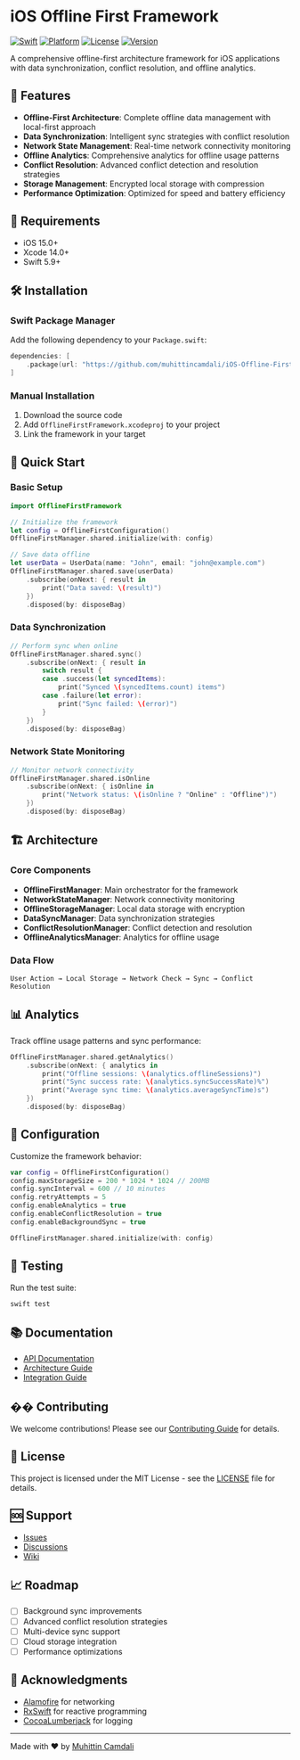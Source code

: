 # iOS Offline First Framework

[![Swift](https://img.shields.io/badge/Swift-5.9-orange.svg)](https://swift.org)
[![Platform](https://img.shields.io/badge/Platform-iOS%2015%2B-blue.svg)](https://developer.apple.com/ios/)
[![License](https://img.shields.io/badge/License-MIT-green.svg)](LICENSE)
[![Version](https://img.shields.io/badge/Version-1.0.0-brightgreen.svg)](CHANGELOG.md)

A comprehensive offline-first architecture framework for iOS applications with data synchronization, conflict resolution, and offline analytics.

## 🚀 Features

- **Offline-First Architecture**: Complete offline data management with local-first approach
- **Data Synchronization**: Intelligent sync strategies with conflict resolution
- **Network State Management**: Real-time network connectivity monitoring
- **Offline Analytics**: Comprehensive analytics for offline usage patterns
- **Conflict Resolution**: Advanced conflict detection and resolution strategies
- **Storage Management**: Encrypted local storage with compression
- **Performance Optimization**: Optimized for speed and battery efficiency

## 📱 Requirements

- iOS 15.0+
- Xcode 14.0+
- Swift 5.9+

## 🛠 Installation

### Swift Package Manager

Add the following dependency to your `Package.swift`:

```swift
dependencies: [
    .package(url: "https://github.com/muhittincamdali/iOS-Offline-First-Framework", from: "1.0.0")
]
```

### Manual Installation

1. Download the source code
2. Add `OfflineFirstFramework.xcodeproj` to your project
3. Link the framework in your target

## 📖 Quick Start

### Basic Setup

```swift
import OfflineFirstFramework

// Initialize the framework
let config = OfflineFirstConfiguration()
OfflineFirstManager.shared.initialize(with: config)

// Save data offline
let userData = UserData(name: "John", email: "john@example.com")
OfflineFirstManager.shared.save(userData)
    .subscribe(onNext: { result in
        print("Data saved: \(result)")
    })
    .disposed(by: disposeBag)
```

### Data Synchronization

```swift
// Perform sync when online
OfflineFirstManager.shared.sync()
    .subscribe(onNext: { result in
        switch result {
        case .success(let syncedItems):
            print("Synced \(syncedItems.count) items")
        case .failure(let error):
            print("Sync failed: \(error)")
        }
    })
    .disposed(by: disposeBag)
```

### Network State Monitoring

```swift
// Monitor network connectivity
OfflineFirstManager.shared.isOnline
    .subscribe(onNext: { isOnline in
        print("Network status: \(isOnline ? "Online" : "Offline")")
    })
    .disposed(by: disposeBag)
```

## 🏗 Architecture

### Core Components

- **OfflineFirstManager**: Main orchestrator for the framework
- **NetworkStateManager**: Network connectivity monitoring
- **OfflineStorageManager**: Local data storage with encryption
- **DataSyncManager**: Data synchronization strategies
- **ConflictResolutionManager**: Conflict detection and resolution
- **OfflineAnalyticsManager**: Analytics for offline usage

### Data Flow

```
User Action → Local Storage → Network Check → Sync → Conflict Resolution
```

## 📊 Analytics

Track offline usage patterns and sync performance:

```swift
OfflineFirstManager.shared.getAnalytics()
    .subscribe(onNext: { analytics in
        print("Offline sessions: \(analytics.offlineSessions)")
        print("Sync success rate: \(analytics.syncSuccessRate)%")
        print("Average sync time: \(analytics.averageSyncTime)s")
    })
    .disposed(by: disposeBag)
```

## 🔧 Configuration

Customize the framework behavior:

```swift
var config = OfflineFirstConfiguration()
config.maxStorageSize = 200 * 1024 * 1024 // 200MB
config.syncInterval = 600 // 10 minutes
config.retryAttempts = 5
config.enableAnalytics = true
config.enableConflictResolution = true
config.enableBackgroundSync = true

OfflineFirstManager.shared.initialize(with: config)
```

## 🧪 Testing

Run the test suite:

```bash
swift test
```

## 📚 Documentation

- [API Documentation](Documentation/API/)
- [Architecture Guide](Documentation/Architecture/)
- [Integration Guide](Documentation/Guides/)

## �� Contributing

We welcome contributions! Please see our [Contributing Guide](CONTRIBUTING.md) for details.

## 📄 License

This project is licensed under the MIT License - see the [LICENSE](LICENSE) file for details.

## 🆘 Support

- [Issues](https://github.com/muhittincamdali/iOS-Offline-First-Framework/issues)
- [Discussions](https://github.com/muhittincamdali/iOS-Offline-First-Framework/discussions)
- [Wiki](https://github.com/muhittincamdali/iOS-Offline-First-Framework/wiki)

## 📈 Roadmap

- [ ] Background sync improvements
- [ ] Advanced conflict resolution strategies
- [ ] Multi-device sync support
- [ ] Cloud storage integration
- [ ] Performance optimizations

## 🙏 Acknowledgments

- [Alamofire](https://github.com/Alamofire/Alamofire) for networking
- [RxSwift](https://github.com/ReactiveX/RxSwift) for reactive programming
- [CocoaLumberjack](https://github.com/CocoaLumberjack/CocoaLumberjack) for logging

---

Made with ❤️ by [Muhittin Camdali](https://github.com/muhittincamdali)
